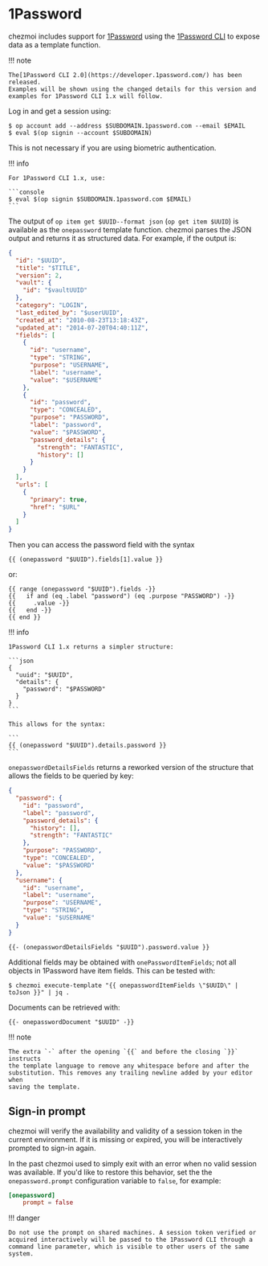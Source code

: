 # 1Password

chezmoi includes support for [1Password](https://1password.com/) using the
[1Password CLI](https://support.1password.com/command-line-getting-started/) to
expose data as a template function.

!!! note

    The[1Password CLI 2.0](https://developer.1password.com/) has been released.
    Examples will be shown using the changed details for this version and
    examples for 1Password CLI 1.x will follow.

Log in and get a session using:

```console
$ op account add --address $SUBDOMAIN.1password.com --email $EMAIL
$ eval $(op signin --account $SUBDOMAIN)
```

This is not necessary if you are using biometric authentication.

!!! info

    For 1Password CLI 1.x, use:

    ```console
    $ eval $(op signin $SUBDOMAIN.1password.com $EMAIL)
    ```

The output of `op item get $UUID--format json` (`op get item $UUID`) is
available as the `onepassword` template function. chezmoi parses the JSON output
and returns it as structured data. For example, if the output is:

```json
{
  "id": "$UUID",
  "title": "$TITLE",
  "version": 2,
  "vault": {
    "id": "$vaultUUID"
  },
  "category": "LOGIN",
  "last_edited_by": "$userUUID",
  "created_at": "2010-08-23T13:18:43Z",
  "updated_at": "2014-07-20T04:40:11Z",
  "fields": [
    {
      "id": "username",
      "type": "STRING",
      "purpose": "USERNAME",
      "label": "username",
      "value": "$USERNAME"
    },
    {
      "id": "password",
      "type": "CONCEALED",
      "purpose": "PASSWORD",
      "label": "password",
      "value": "$PASSWORD",
      "password_details": {
        "strength": "FANTASTIC",
        "history": []
      }
    }
  ],
  "urls": [
    {
      "primary": true,
      "href": "$URL"
    }
  ]
}
```

Then you can access the password field with the syntax

```
{{ (onepassword "$UUID").fields[1].value }}
```

or:

```
{{ range (onepassword "$UUID").fields -}}
{{   if and (eq .label "password") (eq .purpose "PASSWORD") -}}
{{     .value -}}
{{   end -}}
{{ end }}
```

!!! info

    1Password CLI 1.x returns a simpler structure:

    ```json
    {
      "uuid": "$UUID",
      "details": {
        "password": "$PASSWORD"
      }
    }
    ```

    This allows for the syntax:

    ```
    {{ (onepassword "$UUID").details.password }}
    ```

`onepasswordDetailsFields` returns a reworked version of the structure that
allows the fields to be queried by key:

```json
{
  "password": {
    "id": "password",
    "label": "password",
    "password_details": {
      "history": [],
      "strength": "FANTASTIC"
    },
    "purpose": "PASSWORD",
    "type": "CONCEALED",
    "value": "$PASSWORD"
  },
  "username": {
    "id": "username",
    "label": "username",
    "purpose": "USERNAME",
    "type": "STRING",
    "value": "$USERNAME"
  }
}
```

```
{{- (onepasswordDetailsFields "$UUID").password.value }}
```

Additional fields may be obtained with `onePasswordItemFields`; not all objects
in 1Password have item fields. This can be tested with:

```console
$ chezmoi execute-template "{{ onepasswordItemFields \"$UUID\" | toJson }}" | jq .
```

Documents can be retrieved with:

```
{{- onepasswordDocument "$UUID" -}}
```

!!! note

    The extra `-` after the opening `{{` and before the closing `}}` instructs
    the template language to remove any whitespace before and after the
    substitution. This removes any trailing newline added by your editor when
    saving the template.

## Sign-in prompt

chezmoi will verify the availability and validity of a session token in the
current environment. If it is missing or expired, you will be interactively
prompted to sign-in again.

In the past chezmoi used to simply exit with an error when no valid session was
available. If you'd like to restore this behavior, set the the
`onepassword.prompt` configuration variable to `false`, for example:

```toml title="~/.config/chezmoi/chezmoi.toml"
[onepassword]
    prompt = false
```

!!! danger

    Do not use the prompt on shared machines. A session token verified or
    acquired interactively will be passed to the 1Password CLI through a
    command line parameter, which is visible to other users of the same system.
